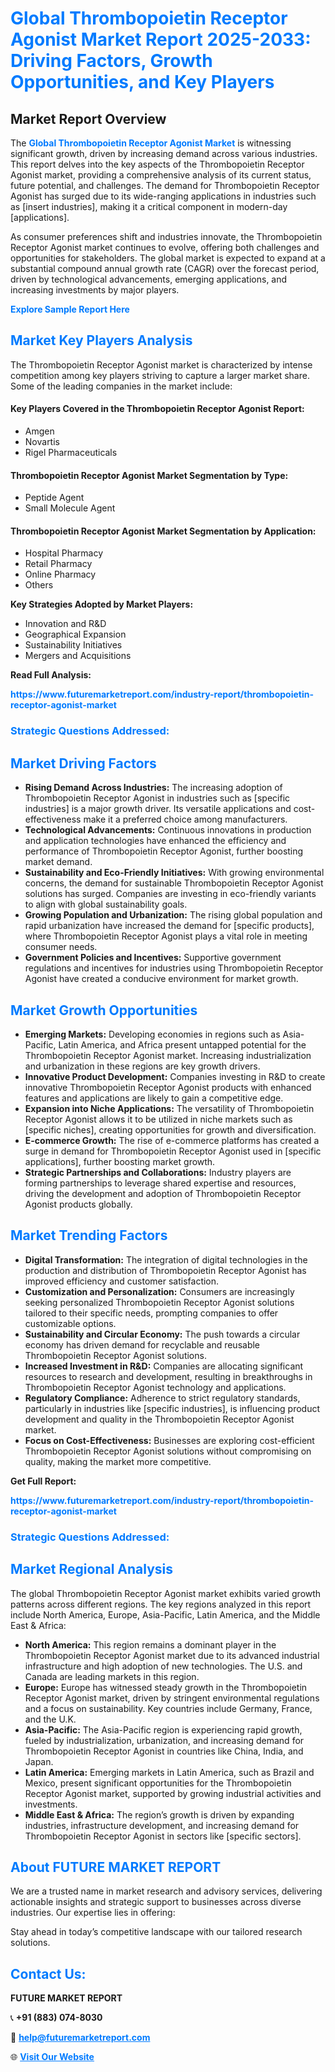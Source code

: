 <h1 style="color: #007BFF;">Global Thrombopoietin Receptor Agonist Market Report 2025-2033: Driving Factors, Growth Opportunities, and Key Players</h1>

<section id="overview">
<h2>Market Report Overview</h2>
<p>The <a href="https://www.futuremarketreport.com/industry-report/thrombopoietin-receptor-agonist-market" style="color: #007BFF; text-decoration: none;"><strong>Global Thrombopoietin Receptor Agonist Market</strong></a> is witnessing significant growth, driven by increasing demand across various industries. This report delves into the key aspects of the Thrombopoietin Receptor Agonist market, providing a comprehensive analysis of its current status, future potential, and challenges. The demand for Thrombopoietin Receptor Agonist has surged due to its wide-ranging applications in industries such as [insert industries], making it a critical component in modern-day [applications].</p>
<p>As consumer preferences shift and industries innovate, the Thrombopoietin Receptor Agonist market continues to evolve, offering both challenges and opportunities for stakeholders. The global market is expected to expand at a substantial compound annual growth rate (CAGR) over the forecast period, driven by technological advancements, emerging applications, and increasing investments by major players.</p>
</section>

<section id="overview">
<p><a href="https://www.futuremarketreport.com/request-sample/reportId=79474" style="color: #007BFF; text-decoration: none;"><strong>Explore Sample Report Here</strong></a></p>
</section>

<section id="key-players">
<h2 style="color: #007BFF;">Market Key Players Analysis</h2>
<p>The Thrombopoietin Receptor Agonist market is characterized by intense competition among key players striving to capture a larger market share. Some of the leading companies in the market include:</p>
<h4>Key Players Covered in the Thrombopoietin Receptor Agonist Report:</h4>
<ul><li>Amgen</li><li>Novartis</li><li>Rigel Pharmaceuticals</li></ul>
<h4>Thrombopoietin Receptor Agonist Market Segmentation by Type:</h4>
<ul><li>Peptide Agent</li><li>Small Molecule Agent</li></ul>

<h4>Thrombopoietin Receptor Agonist Market Segmentation by Application:</h4>
<ul><li>Hospital Pharmacy</li><li>Retail Pharmacy</li><li>Online Pharmacy</li><li>Others</li></ul>
<p><strong>Key Strategies Adopted by Market Players:</strong></p>
<ul>
<li>Innovation and R&D</li>
<li>Geographical Expansion</li>
<li>Sustainability Initiatives</li>
<li>Mergers and Acquisitions</li>
</ul>
</section>

<section>
<p><strong>Read Full Analysis: </strong></p><a href="https://www.futuremarketreport.com/industry-report/thrombopoietin-receptor-agonist-market" style="color: #007BFF; text-decoration: none;"><strong>https://www.futuremarketreport.com/industry-report/thrombopoietin-receptor-agonist-market</strong></a>
<h3 style="color: #007BFF;">Strategic Questions Addressed:</h3>
</section>

<section id="driving-factors">
<h2 style="color: #007BFF;">Market Driving Factors</h2>
<ul>
<li><strong>Rising Demand Across Industries:</strong> The increasing adoption of Thrombopoietin Receptor Agonist in industries such as [specific industries] is a major growth driver. Its versatile applications and cost-effectiveness make it a preferred choice among manufacturers.</li>
<li><strong>Technological Advancements:</strong> Continuous innovations in production and application technologies have enhanced the efficiency and performance of Thrombopoietin Receptor Agonist, further boosting market demand.</li>
<li><strong>Sustainability and Eco-Friendly Initiatives:</strong> With growing environmental concerns, the demand for sustainable Thrombopoietin Receptor Agonist solutions has surged. Companies are investing in eco-friendly variants to align with global sustainability goals.</li>
<li><strong>Growing Population and Urbanization:</strong> The rising global population and rapid urbanization have increased the demand for [specific products], where Thrombopoietin Receptor Agonist plays a vital role in meeting consumer needs.</li>
<li><strong>Government Policies and Incentives:</strong> Supportive government regulations and incentives for industries using Thrombopoietin Receptor Agonist have created a conducive environment for market growth.</li>
</ul>
</section>

<section id="growth-opportunities">
<h2 style="color: #007BFF;">Market Growth Opportunities</h2>
<ul>
<li><strong>Emerging Markets:</strong> Developing economies in regions such as Asia-Pacific, Latin America, and Africa present untapped potential for the Thrombopoietin Receptor Agonist market. Increasing industrialization and urbanization in these regions are key growth drivers.</li>
<li><strong>Innovative Product Development:</strong> Companies investing in R&D to create innovative Thrombopoietin Receptor Agonist products with enhanced features and applications are likely to gain a competitive edge.</li>
<li><strong>Expansion into Niche Applications:</strong> The versatility of Thrombopoietin Receptor Agonist allows it to be utilized in niche markets such as [specific niches], creating opportunities for growth and diversification.</li>
<li><strong>E-commerce Growth:</strong> The rise of e-commerce platforms has created a surge in demand for Thrombopoietin Receptor Agonist used in [specific applications], further boosting market growth.</li>
<li><strong>Strategic Partnerships and Collaborations:</strong> Industry players are forming partnerships to leverage shared expertise and resources, driving the development and adoption of Thrombopoietin Receptor Agonist products globally.</li>
</ul>
</section>

<section id="trending-factors">
<h2 style="color: #007BFF;">Market Trending Factors</h2>
<ul>
<li><strong>Digital Transformation:</strong> The integration of digital technologies in the production and distribution of Thrombopoietin Receptor Agonist has improved efficiency and customer satisfaction.</li>
<li><strong>Customization and Personalization:</strong> Consumers are increasingly seeking personalized Thrombopoietin Receptor Agonist solutions tailored to their specific needs, prompting companies to offer customizable options.</li>
<li><strong>Sustainability and Circular Economy:</strong> The push towards a circular economy has driven demand for recyclable and reusable Thrombopoietin Receptor Agonist solutions.</li>
<li><strong>Increased Investment in R&D:</strong> Companies are allocating significant resources to research and development, resulting in breakthroughs in Thrombopoietin Receptor Agonist technology and applications.</li>
<li><strong>Regulatory Compliance:</strong> Adherence to strict regulatory standards, particularly in industries like [specific industries], is influencing product development and quality in the Thrombopoietin Receptor Agonist market.</li>
<li><strong>Focus on Cost-Effectiveness:</strong> Businesses are exploring cost-efficient Thrombopoietin Receptor Agonist solutions without compromising on quality, making the market more competitive.</li>
</ul>
</section>

<section>
<p><strong>Get Full Report: </strong></p><a href="https://www.futuremarketreport.com/industry-report/thrombopoietin-receptor-agonist-market" style="color: #007BFF; text-decoration: none;"><strong>https://www.futuremarketreport.com/industry-report/thrombopoietin-receptor-agonist-market</strong></a>
<h3 style="color: #007BFF;">Strategic Questions Addressed:</h3>
</section>


<section id="regional-analysis">
<h2 style="color: #007BFF;">Market Regional Analysis</h2>
<p>The global Thrombopoietin Receptor Agonist market exhibits varied growth patterns across different regions. The key regions analyzed in this report include North America, Europe, Asia-Pacific, Latin America, and the Middle East & Africa:</p>
<ul>
<li><strong>North America:</strong> This region remains a dominant player in the Thrombopoietin Receptor Agonist market due to its advanced industrial infrastructure and high adoption of new technologies. The U.S. and Canada are leading markets in this region.</li>
<li><strong>Europe:</strong> Europe has witnessed steady growth in the Thrombopoietin Receptor Agonist market, driven by stringent environmental regulations and a focus on sustainability. Key countries include Germany, France, and the U.K.</li>
<li><strong>Asia-Pacific:</strong> The Asia-Pacific region is experiencing rapid growth, fueled by industrialization, urbanization, and increasing demand for Thrombopoietin Receptor Agonist in countries like China, India, and Japan.</li>
<li><strong>Latin America:</strong> Emerging markets in Latin America, such as Brazil and Mexico, present significant opportunities for the Thrombopoietin Receptor Agonist market, supported by growing industrial activities and investments.</li>
<li><strong>Middle East & Africa:</strong> The region’s growth is driven by expanding industries, infrastructure development, and increasing demand for Thrombopoietin Receptor Agonist in sectors like [specific sectors].</li>
</ul>
</section>

<footer>
<h2 style="color: #007BFF;">About FUTURE MARKET REPORT</h2>
<p>We are a trusted name in market research and advisory services, delivering actionable insights and strategic support to businesses across diverse industries. Our expertise lies in offering:</p>

<p>Stay ahead in today’s competitive landscape with our tailored research solutions.</p>

<h2 style="color: #007BFF;">Contact Us:</h2>
<p><strong>FUTURE MARKET REPORT</strong></p>
<p>📞 <strong>+91 (883) 074-8030</strong></p>
<p>📧 <strong><a href="mailto:help@futuremarketreport.com" style="color: #007BFF;">help@futuremarketreport.com</a></strong></p>
<p>🌐 <strong><a href="https://www.futuremarketreport.com/" style="color: #007BFF;">Visit Our Website</a></strong></p>
</footer>